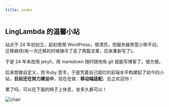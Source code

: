 ```yaml
---
title: index
---
```


## LingLambda 的温馨小站

站点于 24 年初创立，起初使用 WordPress，很漂亮，但服务器带宽小带不动，迁移麻烦(有一次迁移的时候铸币了丢了两篇文章，后来重新写了)。

于是 24 年末改用 jekyll，用 markdown 随时随地有 git 就能写博客了，很方便。

后来想做自定义，但 Ruby 苦手，于是凭着自己超烂的前端水平构建起了如今的小站，**目前还在努力建设中**，现在在做：**移动端适配**，总之欢迎你！

累了吗，可以在下面的椅子上休息，坐多久都可以！

![chair](/assets/images/power.webp "看起来很结实的椅子")
